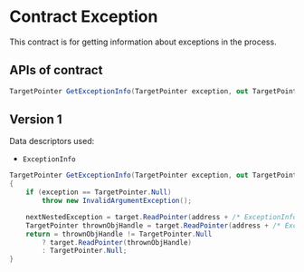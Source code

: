 # Contract Exception

This contract is for getting information about exceptions in the process.

## APIs of contract

``` csharp
TargetPointer GetExceptionInfo(TargetPointer exception, out TargetPointer nextNestedException);
```

## Version 1

Data descriptors used:
- `ExceptionInfo`

``` csharp
TargetPointer GetExceptionInfo(TargetPointer exception, out TargetPointer nextNestedException)
{
    if (exception == TargetPointer.Null)
        throw new InvalidArgumentException();

    nextNestedException = target.ReadPointer(address + /* ExceptionInfo::PreviousNestedInfo offset*/);
    TargetPointer thrownObjHandle = target.ReadPointer(address + /* ExceptionInfo::ThrownObject offset */);
    return = thrownObjHandle != TargetPointer.Null
        ? target.ReadPointer(thrownObjHandle)
        : TargetPointer.Null;
}
```
